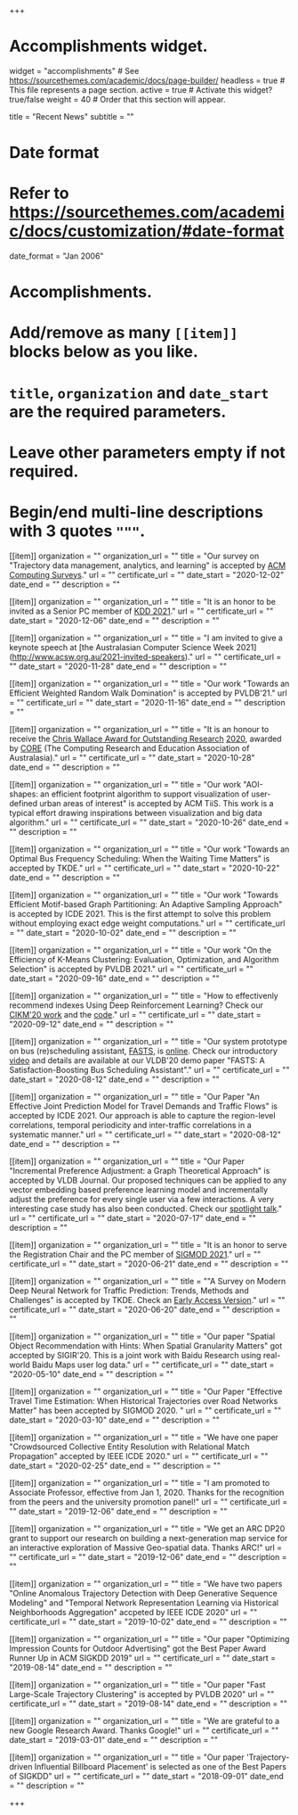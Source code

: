 +++
# Accomplishments widget.
widget = "accomplishments"  # See https://sourcethemes.com/academic/docs/page-builder/
headless = true  # This file represents a page section.
active = true  # Activate this widget? true/false
weight = 40  # Order that this section will appear.

title = "Recent News"
subtitle = ""

# Date format
#   Refer to https://sourcethemes.com/academic/docs/customization/#date-format
date_format = "Jan 2006"

# Accomplishments.
#   Add/remove as many `[[item]]` blocks below as you like.
#   `title`, `organization` and `date_start` are the required parameters.
#   Leave other parameters empty if not required.
#   Begin/end multi-line descriptions with 3 quotes `"""`.


[[item]]
organization = ""
organization_url = ""
title = "Our survey on \"Trajectory data management, analytics, and learning\" is accepted by [ACM Computing Surveys](https://dl.acm.org/journal/csur)."
url = ""
certificate_url = ""
date_start = "2020-12-02"
date_end = ""
description = ""

[[item]]
organization = ""
organization_url = ""
title = "It is an honor to be invited as a Senior PC member of [KDD 2021](https://www.kdd.org/kdd2021/)."
url = ""
certificate_url = ""
date_start = "2020-12-06"
date_end = ""
description = ""

[[item]]
organization = ""
organization_url = ""
title = "I am invited to give a keynote speech at [the Australasian Computer Science Week 2021] (http://www.acsw.org.au/2021-invited-speakers)."
url = ""
certificate_url = ""
date_start = "2020-11-28"
date_end = ""
description = ""


[[item]]
organization = ""
organization_url = ""
title = "Our work \"Towards an Efficient Weighted Random Walk Domination\" is accepted by PVLDB'21."
url = ""
certificate_url = ""
date_start = "2020-11-16"
date_end = ""
description = ""


[[item]]
organization = ""
organization_url = ""
title = "It is an honour to receive the [Chris Wallace Award for Outstanding Research](https://www.core.edu.au/the-chris-wallace-award-for-outstanding-research-contributio) [2020](https://mailchi.mp/b3bed90720c3/zz4597ittf-4168873?e=4f86ee5536), awarded by [CORE](https://www.core.edu.au/home) (The Computing Research and Education Association of Australasia)."
url = ""
certificate_url = ""
date_start = "2020-10-28"
date_end = ""
description = ""


[[item]]
organization = ""
organization_url = ""
title = "Our work \"AOI-shapes: an efficient footprint algorithm to support visualization of user-defined urban areas of interest\" is accepted by ACM TiiS. This work is a typical effort drawing inspirations between visualization and big data algorithm."
url = ""
certificate_url = ""
date_start = "2020-10-26"
date_end = ""
description = ""


[[item]]
organization = ""
organization_url = ""
title = "Our work \"Towards an Optimal Bus Frequency Scheduling: When the Waiting Time Matters\" is accepted by TKDE."
url = ""
certificate_url = ""
date_start = "2020-10-22"
date_end = ""
description = ""

[[item]]
organization = ""
organization_url = ""
title = "Our work \"Towards Efficient Motif-based Graph Partitioning: An Adaptive Sampling Approach\" is accepted by ICDE 2021. This is the first attempt to solve this problem without employing exact edge weight computations."
url = ""
certificate_url = ""
date_start = "2020-10-02"
date_end = ""
description = ""


[[item]]
organization = ""
organization_url = ""
title = "Our work \"On the Efficiency of K-Means Clustering: Evaluation, Optimization, and Algorithm Selection\" is accepted by PVLDB 2021."
url = ""
certificate_url = ""
date_start = "2020-09-16"
date_end = ""
description = ""


[[item]]
organization = ""
organization_url = ""
title = "How to effectivenly recommend indexes Using Deep Reinforcement Learning? Check our [CIKM'20 work](https://baozhifeng.net/papers/cikm20-IndexRec.pdf) and the [code](https://github.com/rmitbggroup/IndexAdvisor)."
url = ""
certificate_url = ""
date_start = "2020-09-12"
date_end = ""
description = ""


[[item]]
organization = ""
organization_url = ""
title = "Our system prototype on bus (re)scheduling assistant, [FASTS](http://civilcomputing.co/sub-transport.html), is [online](http://civilcomputing.co/busscheduling). Check our introductory [video](https://www.youtube.com/watch?v=wLbiJA0i6NQ) and details are available at our VLDB'20 demo paper \"FASTS: A Satisfaction-Boosting Bus Scheduling Assistant\"."
url = ""
certificate_url = ""
date_start = "2020-08-12"
date_end = ""
description = ""


[[item]]
organization = ""
organization_url = ""
title = "Our Paper \"An Effective Joint Prediction Model for Travel Demands and Traffic Flows\" is accepted by ICDE 2021. Our approach is able to capture the region-level correlations, temporal periodicity and inter-traffic correlations in a systematic manner."
url = ""
certificate_url = ""
date_start = "2020-08-12"
date_end = ""
description = ""

[[item]]
organization = ""
organization_url = ""
title = "Our Paper \"Incremental Preference Adjustment: a Graph Theoretical Approach\" is accepted by VLDB Journal. Our proposed techniques can be applied to any vector embedding based preference learning model and incrementally adjust the preference for every single user via a few interactions. A very interesting case study has also been conducted. Check our [spotlight talk](https://youtu.be/qcAcoS_321Q)."
url = ""
certificate_url = ""
date_start = "2020-07-17"
date_end = ""
description = ""

[[item]]
  organization = ""
  organization_url = ""
  title = "It is an honor to serve the Registration Chair and the PC member of [SIGMOD 2021](http://sigmodconf.hosting.acm.org/2021/calls_papers_sigmod_research.shtml?fbclid=IwAR3gK-RryrZUI5Vp05cFbaVY_4fd69KKmFgZi2HI38AyiUT52Yn4TfWf658&from=timeline)."
  url = ""
  certificate_url = ""
  date_start = "2020-06-21"
  date_end = ""
  description = ""

[[item]]
  organization = ""
  organization_url = ""
  title = "\"A Survey on Modern Deep Neural Network for Traffic Prediction: Trends, Methods and Challenges\" is accepted by TKDE. Check an [Early Access Version](https://www.computer.org/csdl/journal/tk/5555/01/09112608/1kwilO27jfG)."
  url = ""
  certificate_url = ""
  date_start = "2020-06-20"
  date_end = ""
  description = ""

[[item]]
  organization = ""
  organization_url = ""
  title = "Our paper \"Spatial Object Recommendation with Hints: When Spatial Granularity Matters\" got accepted by SIGIR'20. This is a joint work with Baidu Research using real-world Baidu Maps user log data."
  url = ""
  certificate_url = ""
  date_start = "2020-05-10"
  date_end = ""
  description = ""

[[item]]
  organization = ""
  organization_url = ""
  title = "Our Paper \"Effective Travel Time Estimation: When Historical Trajectories over Road Networks Matter\" has been accepted by SIGMOD 2020. "
  url = ""
  certificate_url = ""
  date_start = "2020-03-10"
  date_end = ""
  description = ""


[[item]]
  organization = ""
  organization_url = ""
  title = "We have one paper \"Crowdsourced Collective Entity Resolution with Relational Match Propagation\" accepted by IEEE ICDE 2020."
  url = ""
  certificate_url = ""
  date_start = "2020-02-25"
  date_end = ""
  description = ""


[[item]]
  organization = ""
  organization_url = ""
  title = "I am promoted to Associate Professor, effective from Jan 1, 2020. Thanks for the recognition from the peers and the university promotion panel!"
  url = ""
  certificate_url = ""
  date_start = "2019-12-06"
  date_end = ""
  description = ""


[[item]]
  organization = ""
  organization_url = ""
  title = "We get an ARC DP20 grant to support our research on building a next-generation map service for an interactive  exploration of Massive Geo-spatial data. Thanks ARC!"
  url = ""
  certificate_url = ""
  date_start = "2019-12-06"
  date_end = ""
  description = ""



[[item]]
  organization = ""
  organization_url = ""
  title = "We have two papers \"Online Anomalous Trajectory Detection with Deep Generative Sequence Modeling\" and \"Temporal Network Representation Learning via Historical Neighborhoods Aggregation\" accpeted by IEEE ICDE 2020"
  url = ""
  certificate_url = ""
  date_start = "2019-10-02"
  date_end = ""
  description = ""

[[item]]
  organization = ""
  organization_url = ""
  title = "Our paper \"Optimizing Impression Counts for Outdoor Advertising\" got the Best Paper Award Runner Up in ACM SIGKDD 2019"
  url = ""
  certificate_url = ""
  date_start = "2019-08-14"
  date_end = ""
  description = ""

[[item]]
  organization = ""
  organization_url = ""
  title = "Our paper \"Fast Large-Scale Trajectory Clustering\" is accepted by PVLDB 2020"
  url = ""
  certificate_url = ""
  date_start = "2019-08-14"
  date_end = ""
  description = ""

[[item]]
  organization = ""
  organization_url = ""
  title = "We are grateful to a new Google Research Award. Thanks Google!"
  url = ""
  certificate_url = ""
  date_start = "2019-03-01"
  date_end = ""
  description = ""

[[item]]
  organization = ""
  organization_url = ""
  title = "Our paper 'Trajectory-driven Influential Billboard Placement' is selected as one of the Best Papers of SIGKDD"
  url = ""
  certificate_url = ""
  date_start = "2018-09-01"
  date_end = ""
  description = ""

+++

